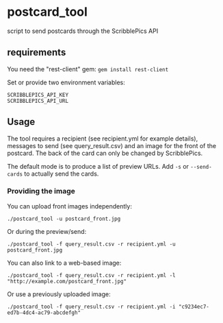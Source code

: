 # postcard_tool
script to send postcards through the ScribblePics API

## requirements

You need the "rest-client" gem: `gem install rest-client`

Set or provide two environment variables:

    SCRIBBLEPICS_API_KEY
    SCRIBBLEPICS_API_URL

## Usage

The tool requires a recipient (see recipient.yml for example details), messages to send (see query_result.csv) and an image for the front of the postcard.  The back of the card can only be changed by ScribblePics.

The default mode is to produce a list of preview URLs.  Add `-s` or `--send-cards` to actually send the cards.

### Providing the image

You can upload front images independently:

    ./postcard_tool -u postcard_front.jpg

Or during the preview/send:

    ./postcard_tool -f query_result.csv -r recipient.yml -u postcard_front.jpg

You can also link to a web-based image:

    ./postcard_tool -f query_result.csv -r recipient.yml -l "http://example.com/postcard_front.jpg"

Or use a previously uploaded image:

    ./postcard_tool -f query_result.csv -r recipient.yml -i "c9234ec7-ed7b-4dc4-ac79-abcdefgh"
